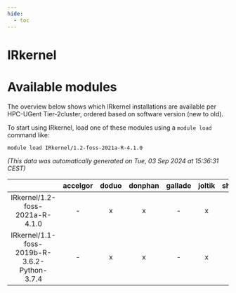 ```yaml
---
hide:
  - toc
---
```


IRkernel
========

# Available modules


The overview below shows which IRkernel installations are available per HPC-UGent Tier-2cluster, ordered based on software version (new to old).

To start using IRkernel, load one of these modules using a `module load` command like:

```shell
module load IRkernel/1.2-foss-2021a-R-4.1.0
```

*(This data was automatically generated on Tue, 03 Sep 2024 at 15:36:31 CEST)*  

| |accelgor|doduo|donphan|gallade|joltik|shinx|skitty|
| :---: | :---: | :---: | :---: | :---: | :---: | :---: | :---: |
|IRkernel/1.2-foss-2021a-R-4.1.0|-|x|x|-|x|-|x|
|IRkernel/1.1-foss-2019b-R-3.6.2-Python-3.7.4|-|x|x|-|x|-|x|
